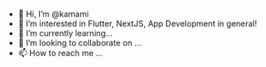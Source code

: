 - 👋 Hi, I’m @kamami
- 👀 I’m interested in Flutter, NextJS, App Development in general!
- 🌱 I’m currently learning... 
- 💞️ I’m looking to collaborate on ...
- 📫 How to reach me ...

<!---
kamami/kamami is a ✨ special ✨ repository because its `README.md` (this file) appears on your GitHub profile.
You can click the Preview link to take a look at your changes.
--->
